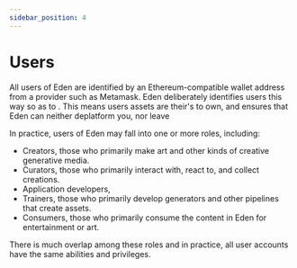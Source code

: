 ```yaml
---
sidebar_position: 4
---
```


# Users

All users of Eden are identified by an Ethereum-compatible wallet address from a provider such as Metamask. Eden deliberately identifies users this way so as to . This means users assets are their's to own, and ensures that Eden can neither deplatform you, nor leave

In practice, users of Eden may fall into one or more roles, including:

* Creators, those who primarily make art and other kinds of creative generative media.
* Curators, those who primarily interact with, react to, and collect creations.
* Application developers, 
* Trainers, those who primarily develop generators and other pipelines that create assets.
* Consumers, those who primarily consume the content in Eden for entertainment or art.

There is much overlap among these roles and in practice, all user accounts have the same abilities and privileges.

